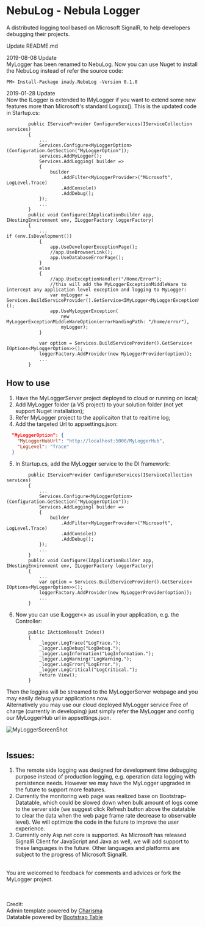 # NebuLog - Nebula Logger</br>
A distributed logging tool based on Microsoft SignalR, to help developers debugging their projects.</br>


Update README.md

2019-08-08 Update</br>
MyLogger has been renamed to NebuLog.
Now you can use Nuget to install the NebuLog instead of refer the source code:
~~~
PM> Install-Package imady.NebuLog -Version 0.1.0
~~~

2019-01-28 Update</br>
Now the ILogger is extended to IMyLogger if you want to extend some new features more than Microsoft's standard Logxxx().
This is the updated code in Startup.cs:
~~~
        public IServiceProvider ConfigureServices(IServiceCollection services)
        {
            ...
            Services.Configure<MyLoggerOption>(Configuration.GetSection("MyLoggerOption"));
            services.AddMyLogger();
            Services.AddLogging( builder =>
            {
                builder
                    .AddFilter<MyLoggerProvider>("Microsoft", LogLevel.Trace)
                    .AddConsole()
                    .AddDebug();
            });
            ...
        }
        public void Configure(IApplicationBuilder app, IHostingEnvironment env, ILoggerFactory loggerFactory)
        {
            ...
if (env.IsDevelopment())
            {
                app.UseDeveloperExceptionPage();
                //app.UseBrowserLink();
                app.UseDatabaseErrorPage();
            }
            else
            {
                //app.UseExceptionHandler("/Home/Error");
                //this will add the MyLoggerExceptionMiddleWare to intercept any application level exception and logging to MyLogger:
                var myLogger = Services.BuildServiceProvider().GetService<IMyLogger<MyLoggerExceptionMiddleWare>>();
                app.UseMyLoggerException(
                    new MyLoggerExceptionMiddleWareOption(errorHandingPath: "/home/error"),
                    myLogger);
            }

            var option = Services.BuildServiceProvider().GetService< IOptions<MyLoggerOption>>();
            loggerFactory.AddProvider(new MyLoggerProvider(option));
            ...
        }
~~~


How to use</br>
-----------------
1. Have the MyLoggerServer project deployed to cloud or running on local;
2. Add MyLogger folder (a VS project) to your solution folder (not yet support Nuget installation);
3. Refer MyLogger project to the applicaiton that to realtime log;
4. Add the targeted Url to appsettings.json:
~~~ Json
  "MyLoggerOption": {
    "MyLoggerHubUrl": "http://localhost:5000/MyLoggerHub",
    "LogLevel": "Trace"
  }
~~~
5. In Startup.cs, add the MyLogger service to the DI framework:
~~~
        public IServiceProvider ConfigureServices(IServiceCollection services)
        {
            ...
            Services.Configure<MyLoggerOption>(Configuration.GetSection("MyLoggerOption"));
            Services.AddLogging( builder =>
            {
                builder
                    .AddFilter<MyLoggerProvider>("Microsoft", LogLevel.Trace)
                    .AddConsole()
                    .AddDebug();
            });
            ...
        }
        public void Configure(IApplicationBuilder app, IHostingEnvironment env, ILoggerFactory loggerFactory)
        {
            ...
            var option = Services.BuildServiceProvider().GetService< IOptions<MyLoggerOption>>();
            loggerFactory.AddProvider(new MyLoggerProvider(option));
            ...
        }
~~~
6. Now you can use ILogger<> as usual in your application, e.g. the Controller:
~~~
        public IActionResult Index()
        {
            _logger.LogTrace("LogTrace.");
            _logger.LogDebug("LogDebug.");
            _logger.LogInformation("LogInformation.");
            _logger.LogWarning("LogWarning.");
            _logger.LogError("LogError.");
            _logger.LogCritical("LogCritical.");
            return View();
        }
~~~
Then the loggins will be streamed to the MyLoggerServer webpage and you may easily debug your applications now.
</br>
Alternatively you may use our cloud deployed MyLogger service Free of charge (currently in developing) just simply refer the MyLogger and config our MyLoggerHub url in appsettings.json.
</br>

![MyLoggerScreenShot](https://github.com/silentrock/MyLogger/blob/master/MyLoggerScreenShot.png)
</br></br>

Issues:
-------
1. The remote side logging was designed for development time debugging purpose instead of production logging, e.g. operation data logging with persistence needs. However we may have the MyLogger upgraded in the future to support more features.
2. Currently the monitoring web page was realized base on Bootstrap-Datatable, which could be slowed down when bulk amount of logs come to the server side (we suggest click Refresh button above the datatable to clear the data when the web page frame rate decrease to observable level). We will optimize the code in the future to improve the user experience.
3. Currently only Asp.net core is supported. As Microsoft has released SignalR Client for JavaScript and Java as well, we will add support to these languages in the future. Other languages and platforms are subject to the progress of Microsoft SignalR.
</br>
You are welcomed to feedback for comments and advices or fork the MyLogger project.
</br>
</br>
</br>




Credit:</br>
Admin template powered by [Charisma](http://usman.it/themes/charisma)</br>
Datatable powered by [Bootstrap Table](https://github.com/wenzhixin/bootstrap-table/)</br>
